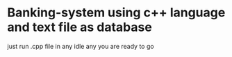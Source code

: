 # Banking-system using c++ language and text file as database

just run .cpp file in any idle any you are ready to go
